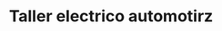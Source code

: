 ---
title: "Taller electrico automotirz"
url: /san-andres-cholula/taller-electrico-automotirz/
shop: reparación de automóviles
---